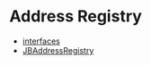 # Address Registry
- [interfaces](/docs/v4/api/address-registry/interfaces)
- [JBAddressRegistry](JBAddressRegistry.md)
